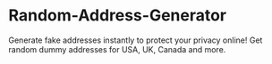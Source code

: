 # Random-Address-Generator
Generate fake addresses instantly to protect your privacy online! Get random dummy addresses for USA, UK, Canada and more. 
